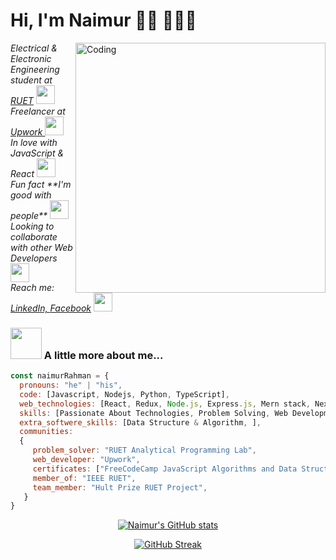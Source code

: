 
# Hi, I'm Naimur 👋🏻 👨🏻‍💻 



<img align="right" alt="Coding" width="400" src="https://miro.medium.com/max/680/0*7Q3yvSIv_t0ioJ-Z.gif"/>
<p>
  <em>
   Electrical & Electronic Engineering student at <a href="https://www.ruet.ac.bd/">RUET</a> <img src="https://media.giphy.com/media/fYSnHlufseco8Fh93Z/giphy.gif" width="30">
 </br>
 Freelancer at <a href="https://www.upwork.com/freelancers/~014464092b32fc9b0d"> Upwork </a><img src="https://media.giphy.com/media/WUlplcMpOCEmTGBtBW/giphy.gif" width="30">
 </br>
 In love with JavaScript & React <img src="https://media.giphy.com/media/WUlplcMpOCEmTGBtBW/giphy.gif" width="30"> </br>Fun fact **I'm good with people** <img src="https://media.giphy.com/media/WUlplcMpOCEmTGBtBW/giphy.gif" width="30">
 </br>
 Looking to collaborate with other Web Developers <img src="https://media.giphy.com/media/WUlplcMpOCEmTGBtBW/giphy.gif" width="30">
 </br>
 Reach me: <a href="https://www.linkedin.com/in/naimur-rahman-0a2451228/"> LinkedIn, </a> <a href="https://www.facebook.com/naimurrahman007">Facebook</a> <img src="https://media.giphy.com/media/oX8pSaFrQw3sJ0K5bk/giphy.gif" width="30">
  </em>
 </p>


### <img src="https://media.giphy.com/media/VgCDAzcKvsR6OM0uWg/giphy.gif" width="50"> A little more about me...  
```javascript
const naimurRahman = {
  pronouns: "he" | "his",
  code: [Javascript, Nodejs, Python, TypeScript],
  web_technologies: [React, Redux, Node.js, Express.js, Mern stack, Next.js, Git, Github, SSH],
  skills: [Passionate About Technologies, Problem Solving, Web Development, Frontend Development, API Development, Unit Testing, MERN Stack, Performance & Security],
  extra_softwere_skills: [Data Structure & Algorithm, ],
  communities: 
  {
     problem_solver: "RUET Analytical Programming Lab",
     web_developer: "Upwork",
     certificates: ["FreeCodeCamp JavaScript Algorithms and Data Structures", "FreeCodeCamp Coding Interview Prep", "HackerRank JavaScript Advanced"]
     member_of: "IEEE RUET",
     team_member: "Hult Prize RUET Project",
   }
}
```
<div align="center">
 
[![Naimur's GitHub stats](https://github-readme-stats.vercel.app/api?username=naimur-rahman123&theme=radical&show_icons=true)](https://github.com/anuraghazra/github-readme-stats)

[![GitHub Streak](https://github-readme-streak-stats.herokuapp.com/?user=naimur-rahman123&theme=radical)](https://git.io/streak-stats)
</div>
